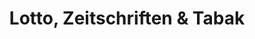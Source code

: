 ---
title: "Lotto, Zeitschriften & Tabak"
url: /remscheid/lotto-zeitschriften-und-tabak/
shop: Lotterie
---